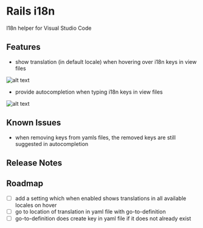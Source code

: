 # Rails i18n

I18n helper for Visual Studio Code

## Features

- show translation (in default locale) when hovering over i18n keys in view files

![alt text](https://github.com/shanehofstetter/rails-i18n-vscode/raw/master/docs/hover.gif)

- provide autocompletion when typing i18n keys in view files

![alt text](https://github.com/shanehofstetter/rails-i18n-vscode/raw/master/docs/autocomplete.gif)

## Known Issues

- when removing keys from yamls files, the removed keys are still suggested in autocompletion

## Release Notes

## Roadmap
- [ ] add a setting which when enabled shows translations in all available locales on hover
- [ ] go to location of translation in yaml file with go-to-definition
- [ ] go-to-definition does create key in yaml file if it does not already exist 
